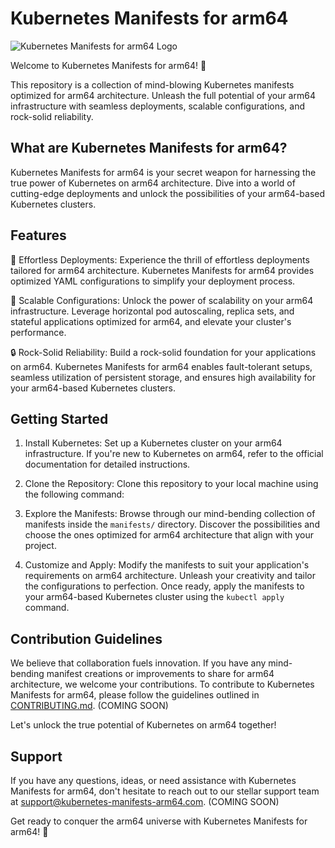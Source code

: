 # Kubernetes Manifests for arm64

![Kubernetes Manifests for arm64 Logo](https://i0.wp.com/www.donaldsimpson.co.uk/wp-content/uploads/sites/6/2019/05/minikube.png?w=344&ssl=1)

Welcome to Kubernetes Manifests for arm64! 🚀

This repository is a collection of mind-blowing Kubernetes manifests optimized for arm64 architecture. Unleash the full potential of your arm64 infrastructure with seamless deployments, scalable configurations, and rock-solid reliability.

## What are Kubernetes Manifests for arm64?

Kubernetes Manifests for arm64 is your secret weapon for harnessing the true power of Kubernetes on arm64 architecture. Dive into a world of cutting-edge deployments and unlock the possibilities of your arm64-based Kubernetes clusters.

## Features

🌟 Effortless Deployments: Experience the thrill of effortless deployments tailored for arm64 architecture. Kubernetes Manifests for arm64 provides optimized YAML configurations to simplify your deployment process.

🚀 Scalable Configurations: Unlock the power of scalability on your arm64 infrastructure. Leverage horizontal pod autoscaling, replica sets, and stateful applications optimized for arm64, and elevate your cluster's performance.

🔒 Rock-Solid Reliability: Build a rock-solid foundation for your applications on arm64. Kubernetes Manifests for arm64 enables fault-tolerant setups, seamless utilization of persistent storage, and ensures high availability for your arm64-based Kubernetes clusters.

## Getting Started

1. Install Kubernetes: Set up a Kubernetes cluster on your arm64 infrastructure. If you're new to Kubernetes on arm64, refer to the official documentation for detailed instructions.

2. Clone the Repository: Clone this repository to your local machine using the following command:


3. Explore the Manifests: Browse through our mind-bending collection of manifests inside the `manifests/` directory. Discover the possibilities and choose the ones optimized for arm64 architecture that align with your project.

4. Customize and Apply: Modify the manifests to suit your application's requirements on arm64 architecture. Unleash your creativity and tailor the configurations to perfection. Once ready, apply the manifests to your arm64-based Kubernetes cluster using the `kubectl apply` command.

## Contribution Guidelines

We believe that collaboration fuels innovation. If you have any mind-bending manifest creations or improvements to share for arm64 architecture, we welcome your contributions. To contribute to Kubernetes Manifests for arm64, please follow the guidelines outlined in [CONTRIBUTING.md](https://github.com/your-username/kubernetes-manifests-arm64/blob/main/CONTRIBUTING.md). (COMING SOON)

Let's unlock the true potential of Kubernetes on arm64 together!

## Support

If you have any questions, ideas, or need assistance with Kubernetes Manifests for arm64, don't hesitate to reach out to our stellar support team at [support@kubernetes-manifests-arm64.com](mailto:support@kubernetes-manifests-arm64.com). (COMING SOON)

Get ready to conquer the arm64 universe with Kubernetes Manifests for arm64! 🎉
